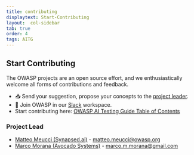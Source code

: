 ```yaml
---
title: contributing 
displaytext: Start-Contributing
layout:  col-sidebar
tab: true
order: 4
tags: AITG
---
```


## Start Contributing 

The OWASP projects are an open source effort, and we enthusiastically welcome all forms of contributions and feedback.

- 📥 Send your suggestion, propose your concepts to the [project leader](mailto:matteo.meucci@owasp.org).
- 👋 Join OWASP in our [Slack]() workspace.
- Start contributing here: [OWASP AI Testing Guide Table of Contents](https://github.com/OWASP/www-project-ai-testing-guide/blob/main/Document/README.md)

### Project Lead

- [Matteo Meucci (Synapsed.ai)](https://www.linkedin.com/in/meucci/) - [matteo.meucci@owasp.org](mailto:matteo.meucci@owasp.org)
- [Marco Morana (Avocado Systems)](https://www.linkedin.com/in/go4it/) - [marco.m.morana@gmail.com](mailto:marco.m.morana@gmail.com)
  
